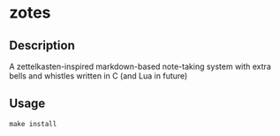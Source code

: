 # zotes

## Description

A zettelkasten-inspired markdown-based note-taking system with extra bells and 
whistles written in C (and Lua in future)

## Usage

```
make install
```
